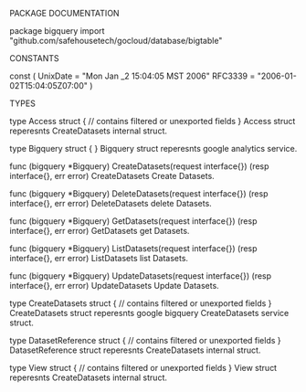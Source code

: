 PACKAGE DOCUMENTATION

package bigquery
    import "github.com/safehousetech/gocloud/database/bigtable"


CONSTANTS

const (
    UnixDate = "Mon Jan _2 15:04:05 MST 2006"
    RFC3339  = "2006-01-02T15:04:05Z07:00"
)

TYPES

type Access struct {
    // contains filtered or unexported fields
}
    Access struct reperesnts CreateDatasets internal struct.

type Bigquery struct {
}
    Bigquery struct reperesnts google analytics service.

func (bigquery *Bigquery) CreateDatasets(request interface{}) (resp interface{}, err error)
    CreateDatasets Create Datasets.

func (bigquery *Bigquery) DeleteDatasets(request interface{}) (resp interface{}, err error)
    DeleteDatasets delete Datasets.

func (bigquery *Bigquery) GetDatasets(request interface{}) (resp interface{}, err error)
    GetDatasets get Datasets.

func (bigquery *Bigquery) ListDatasets(request interface{}) (resp interface{}, err error)
    ListDatasets list Datasets.

func (bigquery *Bigquery) UpdateDatasets(request interface{}) (resp interface{}, err error)
    UpdateDatasets Update Datasets.

type CreateDatasets struct {
    // contains filtered or unexported fields
}
    CreateDatasets struct reperesnts google bigquery CreateDatasets service
    struct.

type DatasetReference struct {
    // contains filtered or unexported fields
}
    DatasetReference struct reperesnts CreateDatasets internal struct.

type View struct {
    // contains filtered or unexported fields
}
    View struct reperesnts CreateDatasets internal struct.
